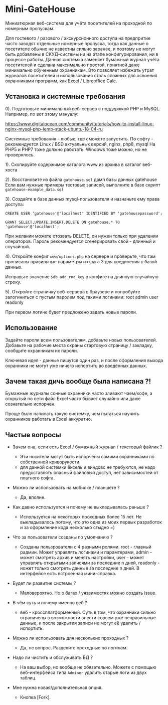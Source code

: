 # Mini-GateHouse
Миниатюрная веб-система для учёта посетителей на проходной по номерным пропускам.

Для гостевого / разового / экскурсионного доступа на предпритие часто заводят отдельные номерные пропуска,
тогда как данные о посетителе обычно не известны сильно заранее, и поэтому не могут быть добавлены в СКУД-системы ни на этапе конфигурирования, ни в процессе работы.
Данная системка заменяет бумажный журнал учёта посетителей и сделана максимально простой, понятной даже минимально обученным охранникам.
Это позволяет избежать утрат журналов посетителей и использования столь сложных для освоения охранниками программ, как Excel / Libreoffice Calc.

## Установка и системные требования

0). Подготовьте минимальный веб-сервер с поддержкой PHP и MySQL.
Например, по вот этому мануалу:

https://www.digitalocean.com/community/tutorials/how-to-install-linux-nginx-mysql-php-lemp-stack-ubuntu-18-04-ru

Системные требования - любые, где сможете запустить. По софту - рекомендуется Linux / BSD актуальных версий, nginx, php8, mysql
На PHP5 и PHP7 тоже должно работать. Windows тоже можно, но не проверялось.

1). Скопируйте содержимое каталога www из архива в каталог веб-хоста

2). Восстановите из файла `gatehouse.sql` дамп базы данных gatehouse
Если вам нужные примеры тестовых записей, выполните в базе скрипт
`gatehouse-example_data.sql`

3). Создайте в базе данных mysql-пользователя и назначьте ему права доступа:

`CREATE USER 'gatehouse'@'localhost' IDENTIFIED BY 'gatehousepassword';`

`GRANT SELECT,UPDATE,INSERT,DELETE ON gatehouse.* TO 'gatehouse'@'localhost';`

При желании можете отозвать DELETE, он нужен только при удалении операторов.
Пароль рекомендуется сгенерировать свой - длинный и случайный.

4). Откройте конфиг `www/options.php`
на сервере и проверьте, что там прописаны правильные параметры из шага 3
для соединения с базой данных.

Исправьте значение `$db_add_rnd_key` в конфиге на длинную случайную строку.

5). Откройте страничку веб-сервера в браузере и попробуйте залогиниться
с пустым паролем под такими логинами:
root
admin
user
readonly

При первом логине будет предложено задать новые пароли.

## Использование
Задайте пароли всем пользователям, добавьте новых пользователей.
Добавьте на рабочие места охраны стартовую страницу / закладку, сообщите охранникам их пароли.

Ключевая идея - данные пишутся один раз, и после оформления выхода охранники не могут уже ничего испортить
во введённых данных.

## Зачем такая дичь вообще была написана ?!
Бумажные журналы сонные охранники часто зливают чаем/кофе, а открытый по сети файл Excel часто бывает
случайно или даже сознательно испорчен.

Проще было написать такую системку, чем пытаться научить охранников работать в Excel аккуратно.

##  Частые вопросы
* Зачем она, если есть Excel / бумажный журнал / текстовый файлик ?
  - Эти носители могут быть испорчены самими охранниками по собственной криворукости.
  - для данной системки ёксель и виндовс не требуются, не надо предоставлять опасный файловый доступ, нет зависимостей от платного софта.

* Можно ли использовать на мобилке / планшете ?
  - Да, вполне. 

* Как давно используется и почему не выкладывалась раньше ?
  - Используется на некоторых проходных более 15 лет. Не выкладывалось потому, что это одна из моих первых разработок и за оформление кода
    несколько стыдно =)

* Что за пользователи созданы по умолчанию ?
  - Созданы пользрователи с 4 разными ролями. root - главный радмин. Может управлять логинами и парамтерами, admin - может смотреть архив и менять настройки, user - может управлять открытыми записями за последние n дней, readonly - иожет только смотреть данные за последние n дней. В интерфейсе есть встроенная мини-справка.

* Будет ли развитие системы ?
  - Маловероятно. Но о багах / уязвимостях можно создать issue.

* В чём суть и почему именно веб ?
  - веб - кроссплатформенный. Суть в том, что охранники сильно ограничены в возможности внести совсем уже неправильные данные,
   и после закрытия записи не могут её удалить / испортить.

* Можно ли использовать для нескольких проходных ? 
  - Да, не вопрос. Разделите проходные по логинам.

* Надо ли чистить и обслуживать БД ?
  - На ваш выбор, но вообще не обязательно. Можете с помощью веб-интерфейса типа `Adminer` удалить старые логи из двух таблиц.

* Мне нужна новая/дополнительная опция.
  - Кнопка [Fork].
